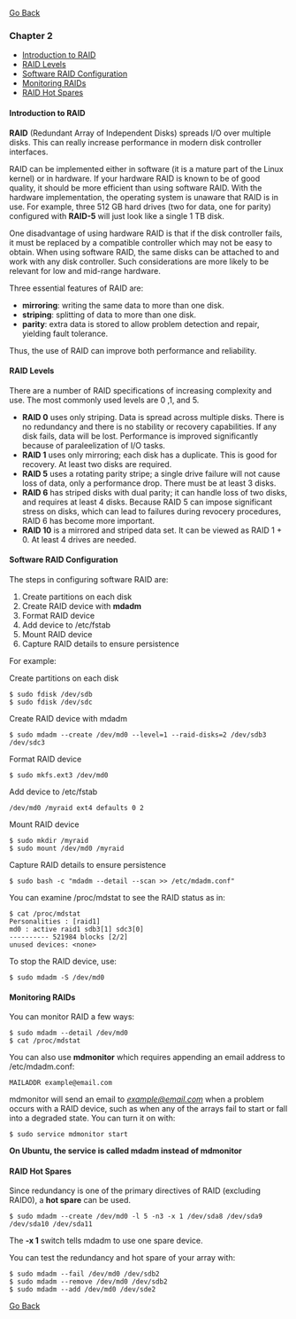[Go Back](README.md)

### Chapter 2
* [Introduction to RAID](#introduction-to-raid)
* [RAID Levels](#raid-levels)
* [Software RAID Configuration](#software-raid-configuration)
* [Monitoring RAIDs](#monitoring-raids)
* [RAID Hot Spares](#raid-hot-spares)

#### Introduction to RAID

**RAID** (Redundant Array of Independent Disks) spreads I/O over multiple disks. This can really increase performance in modern disk controller interfaces.

RAID can be implemented either in software (it is a mature part of the Linux kernel) or in hardware. If your hardware RAID is known to be of good quality, it should be more efficient than using software RAID. With the hardware implementation, the operating system is unaware that RAID is in use. For example, three 512 GB hard drives (two for data, one for parity) configured with **RAID-5** will just look like a single 1 TB disk.

One disadvantage of using hardware RAID is that if the disk controller fails, it must be replaced by a compatible controller which may not be easy to obtain. When using software RAID, the same disks can be attached to and work with any disk controller. Such considerations are more likely to be relevant for low and mid-range hardware.

Three essential features of RAID are:

* **mirroring**: writing the same data to more than one disk.
* **striping**: splitting of data to more than one disk.
* **parity**: extra data is stored to allow problem detection and repair, yielding fault tolerance.

Thus, the use of RAID can improve both performance and reliability.

#### RAID Levels

There are a number of RAID specifications of increasing complexity and use. The most commonly used levels are 0 ,1, and 5.

* **RAID 0** uses only striping. Data is spread across multiple disks. There is no redundancy and there is no stability or recovery capabilities. If any disk fails, data will be lost. Performance is improved significantly because of paraleelization of I/O tasks.
* **RAID 1** uses only mirroring; each disk has a duplicate. This is good for recovery. At least two disks are required.
* **RAID 5** uses a rotating parity stripe; a single drive failure will not cause loss of data, only a performance drop. There must be at least 3 disks.
* **RAID 6** has striped disks with dual parity; it can handle loss of two disks, and requires at least 4 disks. Because RAID 5 can impose significant stress on disks, which can lead to failures during revocery procedures, RAID 6 has become more important.
* **RAID 10** is a mirrored and striped data set. It can be viewed as RAID 1 + 0. At least 4 drives are needed.

#### Software RAID Configuration

The steps in configuring software RAID are:

1. Create partitions on each disk
2. Create RAID device with **mdadm**
3. Format RAID device
4. Add device to /etc/fstab
5. Mount RAID device
6. Capture RAID details to ensure persistence

For example:

Create partitions on each disk

    $ sudo fdisk /dev/sdb
    $ sudo fdisk /dev/sdc

Create RAID device with mdadm

    $ sudo mdadm --create /dev/md0 --level=1 --raid-disks=2 /dev/sdb3 /dev/sdc3

Format RAID device

    $ sudo mkfs.ext3 /dev/md0

Add device to /etc/fstab

    /dev/md0 /myraid ext4 defaults 0 2

Mount RAID device

    $ sudo mkdir /myraid
    $ sudo mount /dev/md0 /myraid

Capture RAID details to ensure persistence

    $ sudo bash -c "mdadm --detail --scan >> /etc/mdadm.conf"

You can examine /proc/mdstat to see the RAID status as in:

    $ cat /proc/mdstat
    Personalities : [raid1]
    md0 : active raid1 sdb3[1] sdc3[0]
    ---------- 521984 blocks [2/2]
    unused devices: <none>

To stop the RAID device, use:

    $ sudo mdadm -S /dev/md0

#### Monitoring RAIDs

You can monitor RAID a few ways:

    $ sudo mdadm --detail /dev/md0
    $ cat /proc/mdstat

You can also use **mdmonitor** which requires appending an email address to /etc/mdadm.conf:

    MAILADDR example@email.com

mdmonitor will send an email to *example@email.com* when a problem occurs with a RAID device, such as when any of the arrays fail to start or fall into a degraded state. You can turn it on with:

    $ sudo service mdmonitor start

**On Ubuntu, the service is called mdadm instead of mdmonitor**

#### RAID Hot Spares

Since redundancy is one of the primary directives of RAID (excluding RAID0), a **hot spare** can be used.

    $ sudo mdadm --create /dev/md0 -l 5 -n3 -x 1 /dev/sda8 /dev/sda9 /dev/sda10 /dev/sda11

The **-x 1** switch tells mdadm to use one spare device.

You can test the redundancy and hot spare of your array with:

    $ sudo mdadm --fail /dev/md0 /dev/sdb2
    $ sudo mdadm --remove /dev/md0 /dev/sdb2
    $ sudo mdadm --add /dev/md0 /dev/sde2

[Go Back](README.md)
